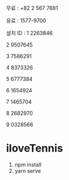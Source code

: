 무료 : +82 2 567 7881

유료 : 1577-9700

설치 ID :
1
2263846

2
9507645

3
7586291

4
8373326

5
6777384

6
1654924

7
1465704

8
2682970

9
0328566

# iloveTennis

1. npm install
2. yarn serve
